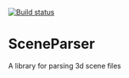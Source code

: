 [![Build status](https://travis-ci.org/fa1k3n/SceneParser.svg?branch=master)](https://travis-ci.org/fa1k3n/SceneParser)

# SceneParser

A library for parsing 3d scene files